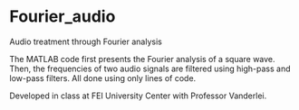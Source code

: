 # Fourier_audio
Audio treatment through Fourier analysis

The MATLAB code first presents the Fourier analysis of a square wave. Then, the frequencies of two audio signals are filtered using high-pass and low-pass filters.
All done using only lines of code.

Developed in class at FEI University Center with Professor Vanderlei.

